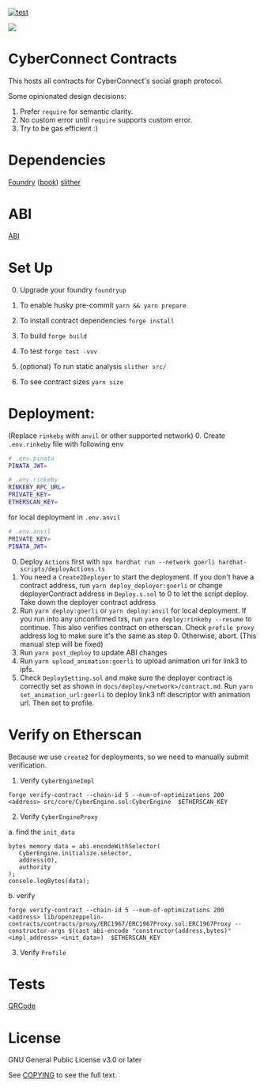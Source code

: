 [![test](https://github.com/cyberconnecthq/cybercontracts/actions/workflows/test.yml/badge.svg)](https://github.com/cyberconnecthq/cybercontracts/actions/workflows/test.yml)

<a href="https://codecov.io/gh/cyberconnecthq/cybercontracts" > 
   <img src="https://codecov.io/gh/cyberconnecthq/cybercontracts/branch/main/graph/badge.svg?token=QKX1FYTBFM"/>
</a>

# CyberConnect Contracts

This hosts all contracts for CyberConnect's social graph protocol.

Some opinionated design decisions:

1. Prefer `require` for semantic clarity.
2. No custom error until `require` supports custom error.
3. Try to be gas efficient :)

# Dependencies

[Foundry](https://github.com/foundry-rs/foundry) ([book](https://book.getfoundry.sh/))
[slither](https://github.com/crytic/slither)

# ABI

[ABI](./docs/abi/)

# Set Up

0. Upgrade your foundry
   `foundryup`

1. To enable husky pre-commit
   `yarn && yarn prepare`

2. To install contract dependencies
   `forge install`

3. To build
   `forge build`

4. To test
   `forge test -vvv`

5. (optional) To run static analysis
   `slither src/`

6. To see contract sizes
   `yarn size`

# Deployment:

(Replace `rinkeby` with `anvil` or other supported network) 0. Create `.env.rinkeby` file with following env

```bash
# .env.pinata
PINATA_JWT=
```

```bash
# .env.rinkeby
RINKEBY_RPC_URL=
PRIVATE_KEY=
ETHERSCAN_KEY=
```

for local deployment in `.env.anvil`

```bash
# .env.anvil
PRIVATE_KEY=
PINATA_JWT=
```

0. Deploy `Actions` first with `npx hardhat run --network goerli hardhat-scripts/deployActions.ts`
1. You need a `Create2Deployer` to start the deployment. If you don't have a contract address, run `yarn deploy_deployer:goerli` or change deployerContract address in `Deploy.s.sol` to 0 to let the script deploy. Take down the deployer contract address
2. Run `yarn deploy:goerli` or `yarn deploy:anvil` for local deployment. If you run into any unconfirmed txs, run `yarn deploy:rinkeby --resume` to continue. This also verifies contract on etherscan. Check `profile proxy` address log to make sure it's the same as step 0. Otherwise, abort. (This manual step will be fixed)
3. Run `yarn post_deploy` to update ABI changes
4. Run `yarn upload_animation:goerli` to upload animation uri for link3 to ipfs.
5. Check `DeploySetting.sol` and make sure the deployer contract is correctly set as shown in `docs/deploy/<network>/contract.md`. Run `yarn set_animation_url:goerli` to deploy link3 nft descriptor with animation url. Then set to profile.

# Verify on Etherscan

Because we use `create2` for deployments, so we need to manually submit verification.

1. Verify `CyberEngineImpl`

```
forge verify-contract --chain-id 5 --num-of-optimizations 200 <address> src/core/CyberEngine.sol:CyberEngine  $ETHERSCAN_KEY
```

2. Verify `CyberEngineProxy`

a. find the `init_data`

```
bytes memory data = abi.encodeWithSelector(
   CyberEngine.initialize.selector,
   address(0),
   authority
);
console.logBytes(data);
```

b. verify

```
forge verify-contract --chain-id 5 --num-of-optimizations 200 <address> lib/openzeppelin-contracts/contracts/proxy/ERC1967/ERC1967Proxy.sol:ERC1967Proxy --constructor-args $(cast abi-encode "constructor(address,bytes)" <impl_address> <init_data>)  $ETHERSCAN_KEY
```

3. Verify `Profile`

# Tests

[QRCode](./docs/test/qrcode.md)

# License

GNU General Public License v3.0 or later

See [COPYING](./COPYING) to see the full text.
